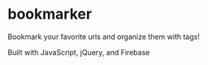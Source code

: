 # bookmarker

Bookmark your favorite urls and organize them with tags!

Built with JavaScript, jQuery, and Firebase